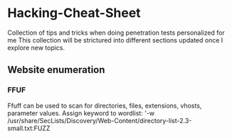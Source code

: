 # Hacking-Cheat-Sheet
Collection of tips and tricks when doing penetration tests personalized for me
This collection will be strictured into different sections updated once I explore new topics.

## Website enumeration

### FFUF

Ffuff can be used to scan for directories, files, extensions, vhosts, parameter values. 
Assign keyword to wordlist:
'-w /usr/share/SecLists/Discovery/Web-Content/directory-list-2.3-small.txt:FUZZ



